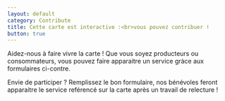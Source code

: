 ```yaml
---
layout: default
category: Contribute
title: Cette carte est interactive :<br>vous pouvez contribuer !
button: true
---
```

Aidez-nous à faire vivre la carte !
Que vous soyez producteurs ou consommateurs, vous pouvez faire apparaitre un service gràce aux formulaires ci-contre.

Envie de participer ? Remplissez le bon formulaire, nos bénévoles feront apparaitre le service reférencé sur la carte après un travail de relecture !